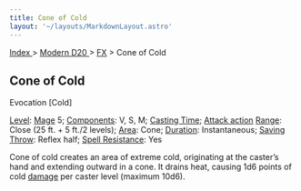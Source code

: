 ```yaml
---
title: Cone of Cold
layout: '~/layouts/MarkdownLayout.astro'
---
```


[ Index ](/) > [ Modern D20 ](/modern.d20.srd) > [FX](/modern.d20.srd/fx) > Cone of Cold

## Cone of Cold

Evocation [Cold]

[Level](/modern.d20.srd/fx/level):
[Mage](/modern.d20.srd/classes/advanced/mage) 5;
[Components](/modern.d20.srd/fx/components): V, S, M; [Casting Time](/modern.d20.srd/fx/casting.time); [Attack action](/modern.d20.srd/combat/attack.actions)
[Range](/modern.d20.srd/fx/range): Close (25 ft. + 5 ft./2 levels);
[Area](/modern.d20.srd/fx/area): Cone;
[Duration](/modern.d20.srd/fx/duration): Instantaneous; [Saving Throw](/modern.d20.srd/basics/saving.throws): Reflex half; [Spell Resistance](/modern.d20.srd/special.abilities/spell.resistance): Yes

Cone of cold creates an area of extreme cold, originating at the caster’s hand
and extending outward in a cone. It drains heat, causing 1d6 points of cold
[damage](/modern.d20.srd/combat/damage) per caster level (maximum 10d6).

